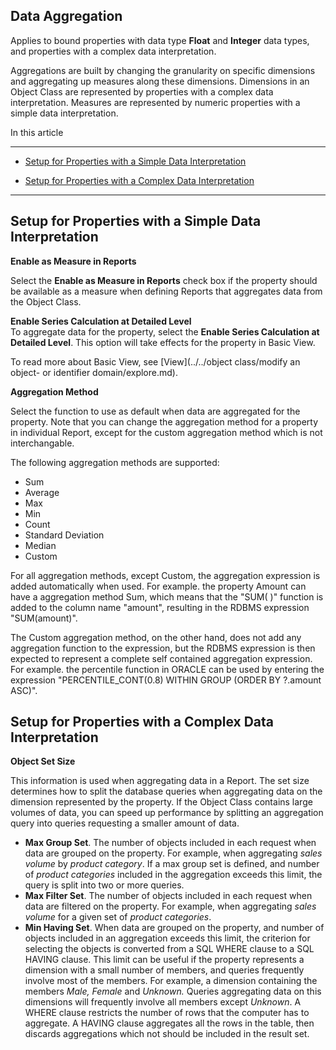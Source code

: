 ## Data Aggregation

Applies to bound properties with data type **Float** and **Integer** data types, and properties with a <span style="FONT-WEIGHT: normal">complex data interpretation.

Aggregations are built by changing the granularity on specific dimensions and aggregating up measures along these dimensions. Dimensions in an Object Class are represented by properties with a complex data interpretation. Measures are represented by numeric properties with a simple data interpretation.

In this article

* * *

*   [Setup for Properties with a Simple Data Interpretation](#setup-for-properties-with-a-simple-data-interpretation)

*   [Setup for Properties with a Complex Data Interpretation](#setup-for-properties-with-a-complex-data-interpretation)

* * *

## Setup for Properties with a Simple Data Interpretation

**Enable as Measure in Reports**

Select the **Enable as Measure in Reports** check box if the property should be available as a measure when defining Reports that aggregates data from the Object Class.

**Enable Series Calculation at Detailed Level**  
To aggregate data for the property, select the **Enable Series Calculation at Detailed Level**. This option will take effects for the property in Basic View.

To read more about Basic View, see [View](../../object class/modify an object- or identifier domain/explore.md).

**Aggregation Method**

Select the function to use as default when data are aggregated for the property. Note that you can change the aggregation method for a property in individual Report, except for the custom aggregation method which is not interchangable.

The following aggregation methods are supported:

*   Sum
*   Average
*   Max
*   Min
*   Count
*   Standard Deviation
*   Median
*   Custom

For all aggregation methods, except Custom, the aggregation expression is added automatically when used. For example. the property Amount can have a aggregation method Sum, which means that the "SUM( )" function is added to the column name "amount", resulting in the RDBMS expression "SUM(amount)".

The Custom aggregation method, on the other hand, does not add any aggregation function to the expression, but the RDBMS expression is then expected to represent a complete self contained aggregation expression. For example. the percentile function in ORACLE can be used by entering the expression "PERCENTILE_CONT(0.8) WITHIN GROUP (ORDER BY ?.amount ASC)".



## Setup for Properties with a Complex Data Interpretation

**Object Set Size**

This information is used when aggregating data in a Report. The set size determines how to split the database queries when aggregating data on the dimension represented by the property. If the Object Class contains large volumes of data, you can speed up performance by splitting an aggregation query into queries requesting a smaller amount of data.

*   **Max Group Set**. The number of objects included in each request when data are grouped on the property. For example, when aggregating _sales volume_ by _product category_. If a max group set is defined, and number of _product categories_ included in the aggregation exceeds this limit, the query is split into two or more queries.
*   **Max Filter Set**. The number of objects included in each request when data are filtered on the property. For example, when aggregating _sales volume_ for a given set of _product categories_.
*   **Min Having Set**. When data are grouped on the property, and number of objects included in an aggregation exceeds this limit, the criterion for selecting the objects is converted from a SQL WHERE clause to a SQL HAVING clause. This limit can be useful if the property represents a dimension with a small number of members, and queries frequently involve most of the members. For example, a dimension containing the members _Male, Female_ and _Unknown._ Queries aggregating data on this dimensions will frequently involve all members except _Unknown_. A WHERE clause restricts the number of rows that the computer has to aggregate. A HAVING clause aggregates all the rows in the table, then discards aggregations which not should be included in the result set.

